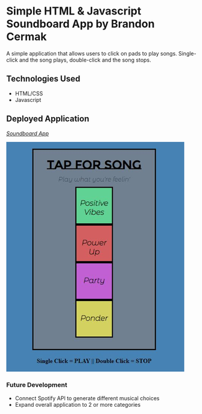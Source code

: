 # Simple HTML & Javascript Soundboard App by Brandon Cermak

A simple application that allows users to click on pads to play songs. Single-click and the song plays, double-click and the song stops. 

## Technologies Used
* HTML/CSS
* Javascript

## Deployed Application
*[Soundboard App](https://soundboardapp-c9df9.web.app/)*

![Alt](assets/soundboardapp.JPG)

### Future Development
* Connect Spotify API to generate different musical choices
* Expand overall application to 2 or more categories
